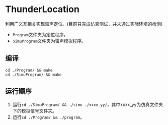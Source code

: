 # ThunderLocation
利用广义互相关实现雷声定位。(目前只完成仿真测试，并未通过实际环境的检测)

 * `Program`文件夹为定位程序。
 * `SimuProgram`文件夹为雷声模拟程序。

## 编译

```
cd ./Program/ && make
cd ./SimuProgram/ && make
```

## 运行顺序
1. 运行`cd ./SimuProgram/ && ./simu ./xxxx_yy/`，其中xxxx_yy为仿真文件夹下的模拟信号文件夹。
2. 运行`cd ./Program/ && ./program`。

